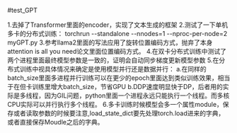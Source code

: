 #test_GPT


1.去掉了Transformer里面的encoder，实现了文本生成的框架
2.测试了一下单机多卡的分布式训练：
   torchrun --standalone --nnodes=1 --nproc-per-node=2 myGPT.py
3.参考llama2里面的写法应用了旋转位置编码方式，抛弃了本身attention is all you need论文里面位置编码方式。
4.在双卡分布式训练中测试了两个进程里面最终模型参数是一致的，证明会自动同步梯度更新模型参数
5.在分布式训练中视具体情况来确定是使用模型并行还是数据并行：
	a.在同样的batch_size里面多进程并行训练可以在更少的epoch里面达到类似训练效果，相当于在但卡训练里增大batch_size，节省GPU
	b.DDP速度明显快于DP，后者用的实际是多线程，因为GIL问题，python里面一个进程永远只能执行一个线程。而多核CPU实际可以并行执行多个线程。
6.多卡训练时候模型会多一个属性module，保存或者读取参数的时候要注意,load_state_dict要先处理torch.load进来的字典，或者直接保存Moudle之后的字典。

